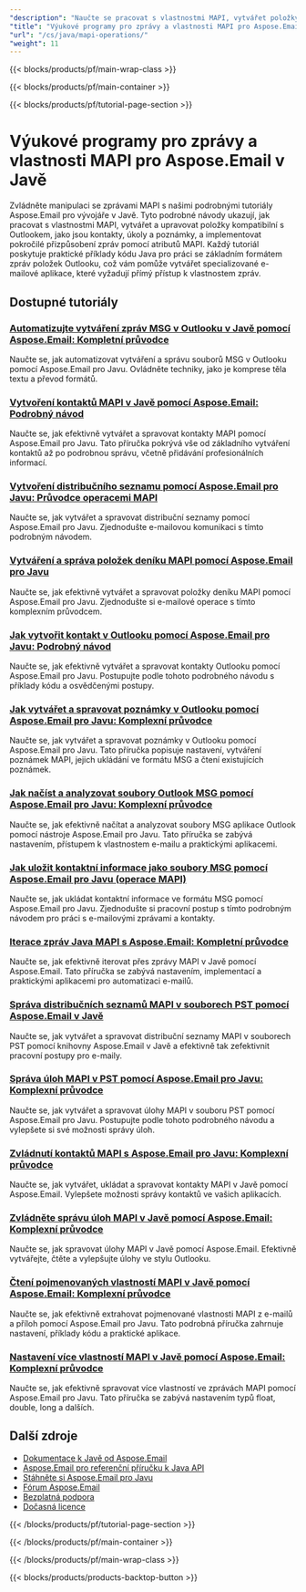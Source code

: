```yaml
---
"description": "Naučte se pracovat s vlastnostmi MAPI, vytvářet položky kompatibilní s Outlookem a manipulovat s atributy zpráv na nízké úrovni pomocí Aspose.Email pro Javu."
"title": "Výukové programy pro zprávy a vlastnosti MAPI pro Aspose.Email v Javě"
"url": "/cs/java/mapi-operations/"
"weight": 11
---
```


{{< blocks/products/pf/main-wrap-class >}}

{{< blocks/products/pf/main-container >}}

{{< blocks/products/pf/tutorial-page-section >}}
# Výukové programy pro zprávy a vlastnosti MAPI pro Aspose.Email v Javě

Zvládněte manipulaci se zprávami MAPI s našimi podrobnými tutoriály Aspose.Email pro vývojáře v Javě. Tyto podrobné návody ukazují, jak pracovat s vlastnostmi MAPI, vytvářet a upravovat položky kompatibilní s Outlookem, jako jsou kontakty, úkoly a poznámky, a implementovat pokročilé přizpůsobení zpráv pomocí atributů MAPI. Každý tutoriál poskytuje praktické příklady kódu Java pro práci se základním formátem zpráv položek Outlooku, což vám pomůže vytvářet specializované e-mailové aplikace, které vyžadují přímý přístup k vlastnostem zpráv.

## Dostupné tutoriály

### [Automatizujte vytváření zpráv MSG v Outlooku v Javě pomocí Aspose.Email: Kompletní průvodce](./automate-outlook-msg-creation-aspose-email-java/)
Naučte se, jak automatizovat vytváření a správu souborů MSG v Outlooku pomocí Aspose.Email pro Javu. Ovládněte techniky, jako je komprese těla textu a převod formátů.

### [Vytvoření kontaktů MAPI v Javě pomocí Aspose.Email: Podrobný návod](./create-mapi-contacts-aspose-email-java/)
Naučte se, jak efektivně vytvářet a spravovat kontakty MAPI pomocí Aspose.Email pro Javu. Tato příručka pokrývá vše od základního vytváření kontaktů až po podrobnou správu, včetně přidávání profesionálních informací.

### [Vytvoření distribučního seznamu pomocí Aspose.Email pro Javu: Průvodce operacemi MAPI](./aspose-email-java-distribution-list-creation/)
Naučte se, jak vytvářet a spravovat distribuční seznamy pomocí Aspose.Email pro Javu. Zjednodušte e-mailovou komunikaci s tímto podrobným návodem.

### [Vytváření a správa položek deníku MAPI pomocí Aspose.Email pro Javu](./create-manage-mapijournal-entries-aspose-email-java/)
Naučte se, jak efektivně vytvářet a spravovat položky deníku MAPI pomocí Aspose.Email pro Javu. Zjednodušte si e-mailové operace s tímto komplexním průvodcem.

### [Jak vytvořit kontakt v Outlooku pomocí Aspose.Email pro Javu: Podrobný návod](./create-outlook-contact-aspose-email-java/)
Naučte se, jak efektivně vytvářet a spravovat kontakty Outlooku pomocí Aspose.Email pro Javu. Postupujte podle tohoto podrobného návodu s příklady kódu a osvědčenými postupy.

### [Jak vytvářet a spravovat poznámky v Outlooku pomocí Aspose.Email pro Javu: Komplexní průvodce](./create-manage-outlook-notes-aspose-email-java/)
Naučte se, jak vytvářet a spravovat poznámky v Outlooku pomocí Aspose.Email pro Javu. Tato příručka popisuje nastavení, vytváření poznámek MAPI, jejich ukládání ve formátu MSG a čtení existujících poznámek.

### [Jak načíst a analyzovat soubory Outlook MSG pomocí Aspose.Email pro Javu: Komplexní průvodce](./outlook-msg-aspose-email-java-guide/)
Naučte se, jak efektivně načítat a analyzovat soubory MSG aplikace Outlook pomocí nástroje Aspose.Email pro Javu. Tato příručka se zabývá nastavením, přístupem k vlastnostem e-mailu a praktickými aplikacemi.

### [Jak uložit kontaktní informace jako soubory MSG pomocí Aspose.Email pro Javu (operace MAPI)](./save-contacts-msg-aspose-email-java/)
Naučte se, jak ukládat kontaktní informace ve formátu MSG pomocí Aspose.Email pro Javu. Zjednodušte si pracovní postup s tímto podrobným návodem pro práci s e-mailovými zprávami a kontakty.

### [Iterace zpráv Java MAPI s Aspose.Email: Kompletní průvodce](./java-mapi-message-iteration-aspose-email-guide/)
Naučte se, jak efektivně iterovat přes zprávy MAPI v Javě pomocí Aspose.Email. Tato příručka se zabývá nastavením, implementací a praktickými aplikacemi pro automatizaci e-mailů.

### [Správa distribučních seznamů MAPI v souborech PST pomocí Aspose.Email v Javě](./aspose-email-java-mapi-distribution-lists-pst/)
Naučte se, jak vytvářet a spravovat distribuční seznamy MAPI v souborech PST pomocí knihovny Aspose.Email v Javě a efektivně tak zefektivnit pracovní postupy pro e-maily.

### [Správa úloh MAPI v PST pomocí Aspose.Email pro Javu: Komplexní průvodce](./manage-mapi-tasks-pst-aspose-email-java/)
Naučte se, jak vytvářet a spravovat úlohy MAPI v souboru PST pomocí Aspose.Email pro Javu. Postupujte podle tohoto podrobného návodu a vylepšete si své možnosti správy úloh.

### [Zvládnutí kontaktů MAPI s Aspose.Email pro Javu: Komplexní průvodce](./create-manage-mapi-contacts-aspose-email-java/)
Naučte se, jak vytvářet, ukládat a spravovat kontakty MAPI v Javě pomocí Aspose.Email. Vylepšete možnosti správy kontaktů ve vašich aplikacích.

### [Zvládněte správu úloh MAPI v Javě pomocí Aspose.Email: Komplexní průvodce](./master-mapi-task-management-java-aspose-email/)
Naučte se, jak spravovat úlohy MAPI v Javě pomocí Aspose.Email. Efektivně vytvářejte, čtěte a vylepšujte úlohy ve stylu Outlooku.

### [Čtení pojmenovaných vlastností MAPI v Javě pomocí Aspose.Email: Komplexní průvodce](./read-named-mapi-properties-aspose-email-java/)
Naučte se, jak efektivně extrahovat pojmenované vlastnosti MAPI z e-mailů a příloh pomocí Aspose.Email pro Javu. Tato podrobná příručka zahrnuje nastavení, příklady kódu a praktické aplikace.

### [Nastavení více vlastností MAPI v Javě pomocí Aspose.Email: Komplexní průvodce](./aspose-email-java-set-mapi-properties/)
Naučte se, jak efektivně spravovat více vlastností ve zprávách MAPI pomocí Aspose.Email pro Javu. Tato příručka se zabývá nastavením typů float, double, long a dalších.

## Další zdroje

- [Dokumentace k Javě od Aspose.Email](https://docs.aspose.com/email/java/)
- [Aspose.Email pro referenční příručku k Java API](https://reference.aspose.com/email/java/)
- [Stáhněte si Aspose.Email pro Javu](https://releases.aspose.com/email/java/)
- [Fórum Aspose.Email](https://forum.aspose.com/c/email)
- [Bezplatná podpora](https://forum.aspose.com/)
- [Dočasná licence](https://purchase.aspose.com/temporary-license/)

{{< /blocks/products/pf/tutorial-page-section >}}

{{< /blocks/products/pf/main-container >}}

{{< /blocks/products/pf/main-wrap-class >}}

{{< blocks/products/products-backtop-button >}}